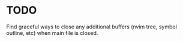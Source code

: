 # TODO

Find graceful ways to close any additional buffers (nvim tree, symbol outline, etc) when main file is closed.
